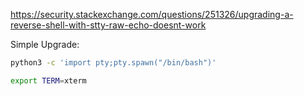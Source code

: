 https://security.stackexchange.com/questions/251326/upgrading-a-reverse-shell-with-stty-raw-echo-doesnt-work  

Simple Upgrade:  
``` bash
python3 -c 'import pty;pty.spawn("/bin/bash")'
```

```bash
export TERM=xterm
```